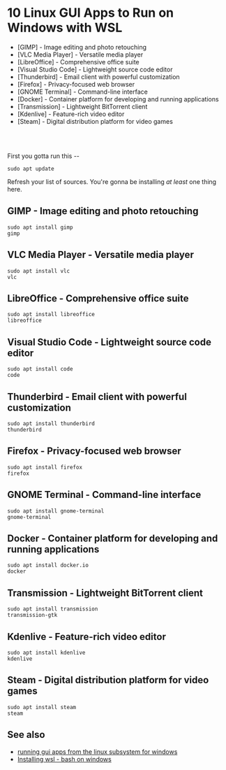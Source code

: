 # 10 Linux GUI Apps to Run on Windows with WSL

- [GIMP] - Image editing and photo retouching
- [VLC Media Player] - Versatile media player
- [LibreOffice] - Comprehensive office suite
- [Visual Studio Code] - Lightweight source code editor
- [Thunderbird] - Email client with powerful customization
- [Firefox] - Privacy-focused web browser
- [GNOME Terminal] - Command-line interface
- [Docker] - Container platform for developing and running applications
- [Transmission] - Lightweight BitTorrent client
- [Kdenlive] - Feature-rich video editor
- [Steam] - Digital distribution platform for video games

<br />
<br />

First you gotta run this --

    sudo apt update

Refresh your list of sources. You're gonna be installing *at least* one thing here.

## GIMP - Image editing and photo retouching

    sudo apt install gimp
    gimp



## VLC Media Player - Versatile media player


    sudo apt install vlc
    vlc


## LibreOffice - Comprehensive office suite

    sudo apt install libreoffice
    libreoffice


## Visual Studio Code - Lightweight source code editor

    sudo apt install code
    code


## Thunderbird - Email client with powerful customization

    sudo apt install thunderbird
    thunderbird


## Firefox - Privacy-focused web browser

    sudo apt install firefox
    firefox


## GNOME Terminal - Command-line interface

    sudo apt install gnome-terminal
    gnome-terminal


## Docker - Container platform for developing and running applications

    sudo apt install docker.io
    docker


## Transmission - Lightweight BitTorrent client

    sudo apt install transmission
    transmission-gtk


## Kdenlive - Feature-rich video editor

    sudo apt install kdenlive
    kdenlive


## Steam - Digital distribution platform for video games

    sudo apt install steam
    steam


## See also

- [running gui apps from the linux subsystem for windows](running_gui_apps_from_the_linux_subsystem_for_windows.md)
- [Installing wsl - bash on windows](../windows/bash_on_windows.md) 
